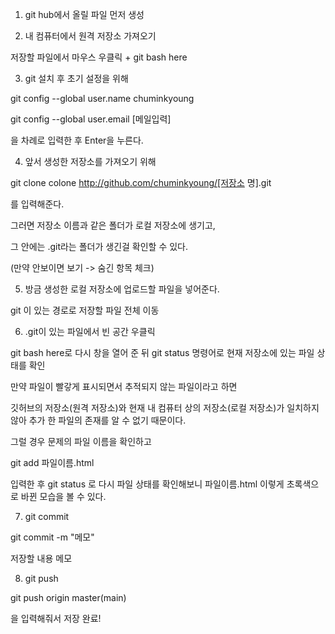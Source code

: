1. git hub에서 올릴 파일 먼저 생성

 

2. 내 컴퓨터에서 원격 저장소 가져오기

저장할 파일에서 마우스 우클릭 + git bash here

 

3. git 설치 후 초기 설정을 위해

 

git config --global user.name chuminkyoung

git config --global user.email [메일입력]

 

을 차례로 입력한 후 Enter을 누른다.

 

4. 앞서 생성한 저장소를 가져오기 위해 

git clone colone http://github.com/chuminkyoung/[저장소 명].git

 

를 입력해준다.

그러면 저장소 이름과 같은 폴더가 로컬 저장소에 생기고,

그 안에는 .git라는 폴더가 생긴걸 확인할 수 있다.

(만약 안보이면 보기 -> 숨긴 항목 체크)

 

5. 방금 생성한 로컬 저장소에 업로드할 파일을 넣어준다.

git 이 있는 경로로 저장할 파일 전체 이동

 

6. .git이 있는 파일에서 빈 공간 우클릭

 git bash here로 다시 창을 열어 준 뒤 git status 명령어로 현재 저장소에 있는 파일 상태를 확인

 

만약 파일이 빨갛게 표시되면서 추적되지 않는 파일이라고 하면

깃허브의 저장소(원격 저장소)와 현재 내 컴퓨터 상의 저장소(로컬 저장소)가 일치하지 않아 추가 한 파일의 존재를 알 수 없기 때문이다.

 

그럴 경우 문제의 파일 이름을 확인하고

git add 파일이름.html

입력한 후 git status 로 다시 파일 상태를 확인해보니 파일이름.html 이렇게 초록색으로 바뀐 모습을 볼 수 있다.



7. git commit

git commit -m "메모"

저장할 내용 메모

 

8. git push

git push origin master(main)

을 입력해줘서 저장 완료!
